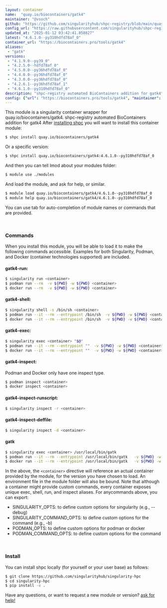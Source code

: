 ```yaml
---
layout: container
name:  "quay.io/biocontainers/gatk4"
maintainer: "@vsoch"
github: "https://github.com/singularityhub/shpc-registry/blob/main/quay.io/biocontainers/gatk4/container.yaml"
config_url: "https://raw.githubusercontent.com/singularityhub/shpc-registry/main/quay.io/biocontainers/gatk4/container.yaml"
updated_at: "2025-01-12 03:42:41.858827"
latest: "4.6.1.0--py310hdfd78af_0"
container_url: "https://biocontainers.pro/tools/gatk4"
aliases:
 - "gatk"
versions:
 - "4.1.9.0--py39_0"
 - "4.2.5.0--hdfd78af_0"
 - "4.5.0.0--py36hdfd78af_0"
 - "4.4.0.0--py36hdfd78af_0"
 - "4.3.0.0--py36hdfd78af_0"
 - "4.2.6.1--py36hdfd78af_1"
 - "4.6.1.0--py310hdfd78af_0"
description: "shpc-registry automated BioContainers addition for gatk4"
config: {"url": "https://biocontainers.pro/tools/gatk4", "maintainer": "@vsoch", "description": "shpc-registry automated BioContainers addition for gatk4", "latest": {"4.6.1.0--py310hdfd78af_0": "sha256:42a736f8ce06092f50b77a2614318b52324e8862aa7517542ee95e8238b5105b"}, "tags": {"4.1.9.0--py39_0": "sha256:7b0b112b595861b140cbebdec5a0534bea9c40ef8bea4b3927fcea7ec53f5f57", "4.2.5.0--hdfd78af_0": "sha256:7e97333012f99e9b316d812b61bfa23fc438478e62909e64507bd1405f4ddb21", "4.5.0.0--py36hdfd78af_0": "sha256:6cbaf094204d22734c04122933fa12eb208d6cc639ab6e4ae8af315381682847", "4.4.0.0--py36hdfd78af_0": "sha256:31fd0f00431b92ab4a59906e1959b9cfea346e2996de2f7a1e999774b43c2ba1", "4.3.0.0--py36hdfd78af_0": "sha256:49f91bc0fcb704271c18a519715bf161141c0a00be4cf49c7ef2866de1f59a46", "4.2.6.1--py36hdfd78af_1": "sha256:34b762bbe035e62c34dfd72fc21095b2f4b57fc14bfb1dc3ec128c3ee4dee8c2", "4.6.1.0--py310hdfd78af_0": "sha256:42a736f8ce06092f50b77a2614318b52324e8862aa7517542ee95e8238b5105b"}, "docker": "quay.io/biocontainers/gatk4", "aliases": {"gatk": "/usr/local/bin/gatk"}}
---
```


This module is a singularity container wrapper for quay.io/biocontainers/gatk4.
shpc-registry automated BioContainers addition for gatk4
After [installing shpc](#install) you will want to install this container module:


```bash
$ shpc install quay.io/biocontainers/gatk4
```

Or a specific version:

```bash
$ shpc install quay.io/biocontainers/gatk4:4.6.1.0--py310hdfd78af_0
```

And then you can tell lmod about your modules folder:

```bash
$ module use ./modules
```

And load the module, and ask for help, or similar.

```bash
$ module load quay.io/biocontainers/gatk4/4.6.1.0--py310hdfd78af_0
$ module help quay.io/biocontainers/gatk4/4.6.1.0--py310hdfd78af_0
```

You can use tab for auto-completion of module names or commands that are provided.

<br>

### Commands

When you install this module, you will be able to load it to make the following commands accessible.
Examples for both Singularity, Podman, and Docker (container technologies supported) are included.

#### gatk4-run:

```bash
$ singularity run <container>
$ podman run --rm  -v ${PWD} -w ${PWD} <container>
$ docker run --rm  -v ${PWD} -w ${PWD} <container>
```

#### gatk4-shell:

```bash
$ singularity shell -s /bin/sh <container>
$ podman run --it --rm --entrypoint /bin/sh  -v ${PWD} -w ${PWD} <container>
$ docker run --it --rm --entrypoint /bin/sh  -v ${PWD} -w ${PWD} <container>
```

#### gatk4-exec:

```bash
$ singularity exec <container> "$@"
$ podman run --it --rm --entrypoint ""  -v ${PWD} -w ${PWD} <container> "$@"
$ docker run --it --rm --entrypoint ""  -v ${PWD} -w ${PWD} <container> "$@"
```

#### gatk4-inspect:

Podman and Docker only have one inspect type.

```bash
$ podman inspect <container>
$ docker inspect <container>
```

#### gatk4-inspect-runscript:

```bash
$ singularity inspect -r <container>
```

#### gatk4-inspect-deffile:

```bash
$ singularity inspect -d <container>
```


#### gatk

```bash
$ singularity exec <container> /usr/local/bin/gatk
$ podman run --it --rm --entrypoint /usr/local/bin/gatk   -v ${PWD} -w ${PWD} <container> -c " $@"
$ docker run --it --rm --entrypoint /usr/local/bin/gatk   -v ${PWD} -w ${PWD} <container> -c " $@"
```



In the above, the `<container>` directive will reference an actual container provided
by the module, for the version you have chosen to load. An environment file in the
module folder will also be bound. Note that although a container
might provide custom commands, every container exposes unique exec, shell, run, and
inspect aliases. For anycommands above, you can export:

 - SINGULARITY_OPTS: to define custom options for singularity (e.g., --debug)
 - SINGULARITY_COMMAND_OPTS: to define custom options for the command (e.g., -b)
 - PODMAN_OPTS: to define custom options for podman or docker
 - PODMAN_COMMAND_OPTS: to define custom options for the command

<br>

### Install

You can install shpc locally (for yourself or your user base) as follows:

```bash
$ git clone https://github.com/singularityhub/singularity-hpc
$ cd singularity-hpc
$ pip install -e .
```

Have any questions, or want to request a new module or version? [ask for help!](https://github.com/singularityhub/singularity-hpc/issues)